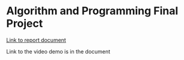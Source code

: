 # Algorithm and Programming Final Project

[Link to report document](https://docs.google.com/document/d/1IJAEUO72nNYveldwDFI8Xkd6gKztWa_bpmEYrKhWQJk/edit)

Link to the video demo is in the document
